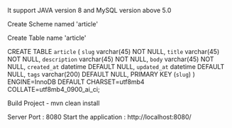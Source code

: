It support JAVA version 8 and MySQL version above 5.0

Create Scheme named 'article'

Create Table name 'article'

CREATE TABLE `article` (
  `slug` varchar(45) NOT NULL,
  `title` varchar(45) NOT NULL,
  `description` varchar(45) NOT NULL,
  `body` varchar(45) NOT NULL,
  `created_at` datetime DEFAULT NULL,
  `updated_at` datetime DEFAULT NULL,
  `tags` varchar(200) DEFAULT NULL,
  PRIMARY KEY (`slug`)
) ENGINE=InnoDB DEFAULT CHARSET=utf8mb4 COLLATE=utf8mb4_0900_ai_ci;

Build Project - mvn clean install

Server Port : 8080
Start the application : http://localhost:8080/
